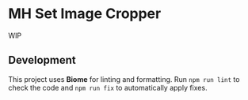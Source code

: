 # MH Set Image Cropper

WIP

## Development

This project uses **Biome** for linting and formatting. Run `npm run lint` to
check the code and `npm run fix` to automatically apply fixes.
